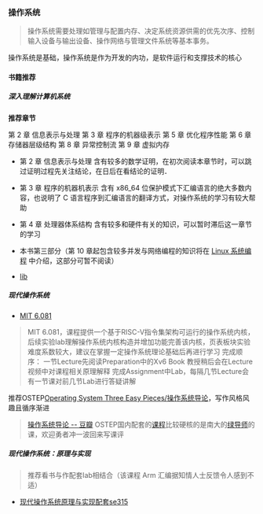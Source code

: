 ### 操作系统

> 操作系统需要处理如管理与配置内存、决定系统资源供需的优先次序、控制输入设备与输出设备、操作网络与管理文件系统等基本事务。

操作系统是基础，操作系统是作为开发的内功，是软件运行和支撑技术的核心

#### 书籍推荐

##### 深入理解计算机系统

**推荐章节**

第 2 章 信息表示与处理
第 3 章 程序的机器级表示
第 5 章 优化程序性能
第 6 章 存储器层级结构
第 8 章 异常控制流
第 9 章 虚拟内存

- 第 2 章 信息表示与处理 含有较多的数学证明，在初次阅读本章节时，可以跳过证明过程先关注结论，在日后在看结论的证明．
- 第 3 章 程序的机器机表示 含有 x86_64 位保护模式下汇编语言的绝大多数内容，也说明了 C 语言程序到汇编语言的翻译方式，对操作系统的学习有较大帮助
- 第 4 章 处理器体系结构 含有较多和硬件有关的知识，可以暂时滞后这一章节的学习
- 本书第三部分（第 10 章起包含较多并发与网络编程的知识将在 [Linux 系统编程](/LinuxSystemProgramming.md) 中介绍，这部分可暂不阅读）

- [lib](http://csapp.cs.cmu.edu/3e/labs.html)


##### 现代操作系统

- [MIT 6.081](https://pdos.csail.mit.edu/6.828/2020/schedule.html)

> MIT 6.081，课程提供一个基于RISC-V指令集架构可运行的操作系统内核，后续实验lab理解操作系统内核构造并增加功能完善该内核，页表板块实验难度系数较大，建议在掌握一定操作系统理论基础后再进行学习
> 完成顺序：
> 一节Lecture先阅读Preparation中的Xv6 Book
> 教授稍后会在Lecture视频中对课程相关原理解释
> 完成Assignment中Lab，每隔几节Lecture会有一节课对前几节Lab进行答疑讲解

推荐OSTEP[Operating System Three Easy Pieces/操作系统导论](https://pages.cs.wisc.edu/~remzi/OSTEP/)，写作风格风趣且循序渐进
> [操作系统导论 -- 豆瓣](https://book.douban.com/subject/33463930/)
> OSTEP国内配套的[课程](https://www.bilibili.com/video/BV1HN41197Ko)比较硬核的是南大的[绿导师](http://jyywiki.cn/)的课，欢迎勇者冲一波回来写课评

##### 现代操作系统：原理与实现

> 推荐看书与作配套lab相结合（该课程 Arm 汇编据知情人士反馈令人感到不适）
- [现代操作系统原理与实现配套se315](https://ipads.se.sjtu.edu.cn/courses/os/%E2%80%B8)

